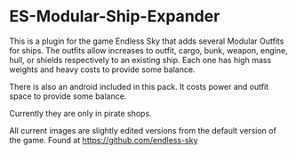 # ES-Modular-Ship-Expander
This is a plugin for the game Endless Sky that adds several Modular Outfits for ships. The outfits allow increases to outfit, cargo, bunk, weapon, engine, hull, or shields respectively to an existing ship. Each one has high mass weights and heavy costs to provide some balance.

There is also an android included in this pack. It costs power and outfit space to provide some balance.

Currently they are only in pirate shops.

All current images are slightly edited versions from the default version of the game. Found at https://github.com/endless-sky
